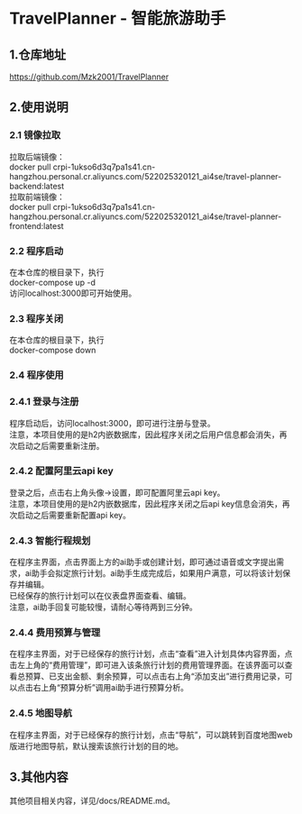 # TravelPlanner - 智能旅游助手
## 1.仓库地址
https://github.com/Mzk2001/TravelPlanner

## 2.使用说明 
### 2.1 镜像拉取
拉取后端镜像：  
docker pull crpi-1ukso6d3q7pa1s41.cn-hangzhou.personal.cr.aliyuncs.com/522025320121_ai4se/travel-planner-backend:latest  
拉取前端镜像：  
docker pull crpi-1ukso6d3q7pa1s41.cn-hangzhou.personal.cr.aliyuncs.com/522025320121_ai4se/travel-planner-frontend:latest  
### 2.2 程序启动 
在本仓库的根目录下，执行  
docker-compose up -d  
访问localhost:3000即可开始使用。  
### 2.3 程序关闭  
在本仓库的根目录下，执行  
docker-compose down  
### 2.4 程序使用
### 2.4.1 登录与注册  
程序启动后，访问localhost:3000，即可进行注册与登录。  
注意，本项目使用的是h2内嵌数据库，因此程序关闭之后用户信息都会消失，再次启动之后需要重新注册。  
### 2.4.2 配置阿里云api key
登录之后，点击右上角头像->设置，即可配置阿里云api key。  
注意，本项目使用的是h2内嵌数据库，因此程序关闭之后api key信息会消失，再次启动之后需要重新配置api key。  
### 2.4.3 智能行程规划 
在程序主界面，点击界面上方的ai助手或创建计划，即可通过语音或文字提出需求，ai助手会拟定旅行计划。ai助手生成完成后，如果用户满意，可以将该计划保存并编辑。  
已经保存的旅行计划可以在仪表盘界面查看、编辑。  
注意，ai助手回复可能较慢，请耐心等待两到三分钟。  
### 2.4.4  费用预算与管理  
在程序主界面，对于已经保存的旅行计划，点击“查看”进入计划具体内容界面，点击左上角的“费用管理”，即可进入该条旅行计划的费用管理界面。在该界面可以查看总预算、已支出金额、剩余预算，可以点击右上角“添加支出”进行费用记录，可以点击右上角“预算分析”调用ai助手进行预算分析。  
### 2.4.5 地图导航  
在程序主界面，对于已经保存的旅行计划，点击“导航”，可以跳转到百度地图web版进行地图导航，默认搜索该旅行计划的目的地。  

## 3.其他内容  
其他项目相关内容，详见/docs/README.md。  

